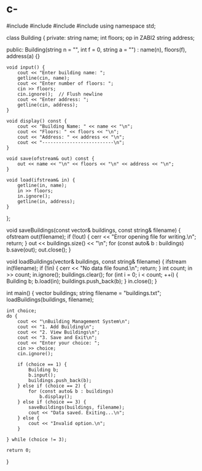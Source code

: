 # c-
#include <iostream>
#include <fstream>
#include <vector>
#include <string>
using namespace std;

class Building {
private:
    string name;
    int floors; op in ZABI2
    string address;

public:
    Building(string n = "", int f = 0, string a = "") : name(n), floors(f), address(a) {}

    void input() {
        cout << "Enter building name: ";
        getline(cin, name);
        cout << "Enter number of floors: ";
        cin >> floors;
        cin.ignore();  // Flush newline
        cout << "Enter address: ";
        getline(cin, address);
    }

    void display() const {
        cout << "Building Name: " << name << "\n";
        cout << "Floors: " << floors << "\n";
        cout << "Address: " << address << "\n";
        cout << "--------------------------\n";
    }

    void save(ofstream& out) const {
        out << name << "\n" << floors << "\n" << address << "\n";
    }

    void load(ifstream& in) {
        getline(in, name);
        in >> floors;
        in.ignore();
        getline(in, address);
    }
};

void saveBuildings(const vector<Building>& buildings, const string& filename) {
    ofstream out(filename);
    if (!out) {
        cerr << "Error opening file for writing.\n";
        return;
    }
    out << buildings.size() << "\n";
    for (const auto& b : buildings)
        b.save(out);
    out.close();
}

void loadBuildings(vector<Building>& buildings, const string& filename) {
    ifstream in(filename);
    if (!in) {
        cerr << "No data file found.\n";
        return;
    }
    int count;
    in >> count;
    in.ignore();
    buildings.clear();
    for (int i = 0; i < count; ++i) {
        Building b;
        b.load(in);
        buildings.push_back(b);
    }
    in.close();
}

int main() {
    vector<Building> buildings;
    string filename = "buildings.txt";
    loadBuildings(buildings, filename);

    int choice;
    do {
        cout << "\nBuilding Management System\n";
        cout << "1. Add Building\n";
        cout << "2. View Buildings\n";
        cout << "3. Save and Exit\n";
        cout << "Enter your choice: ";
        cin >> choice;
        cin.ignore();

        if (choice == 1) {
            Building b;
            b.input();
            buildings.push_back(b);
        } else if (choice == 2) {
            for (const auto& b : buildings)
                b.display();
        } else if (choice == 3) {
            saveBuildings(buildings, filename);
            cout << "Data saved. Exiting...\n";
        } else {
            cout << "Invalid option.\n";
        }

    } while (choice != 3);

    return 0;
}

